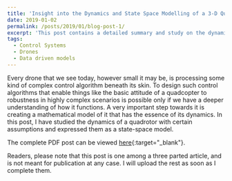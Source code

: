 ```yaml
---
title: 'Insight into the Dynamics and State Space Modelling of a 3-D Quadrotor'
date: 2019-01-02
permalink: /posts/2019/01/blog-post-1/
excerpt: 'This post contains a detailed summary and study on the dynamics of a quadcopter/quadrotor along with the derivation of Space-state model for it from scratch.'
tags:
  - Control Systems
  - Drones
  - Data driven models
---
```


Every drone that we see today, however small it may be, is processing some kind of complex control algorithm beneath its skin. To design such control algorithms that enable things like the basic attitude of a quadcopter to robustness in highly complex scenarios is possible only if we have a deeper understanding of how it functions. A very important step towards it is creating a mathematical model of it that has the essence of its dynamics. In this post, I have studied the dynamics of a quadrotor with certain assumptions and expressed them as a state-space model.

The complete PDF post can be viewed [here](\files\dynamics.pdf){:target="_blank"}.

Readers, please note that this post is one among a three parted article, and is not meant for publication at any case. I will upload the rest as soon as I complete them.